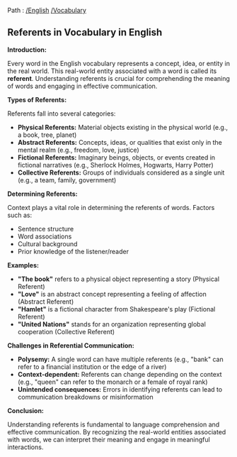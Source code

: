 Path : [/English](<..\..\index.md>) [/Vocabulary](<..\index.md>)
## Referents in Vocabulary in English

**Introduction:**

Every word in the English vocabulary represents a concept, idea, or entity in the real world. This real-world entity associated with a word is called its **referent**. Understanding referents is crucial for comprehending the meaning of words and engaging in effective communication.

**Types of Referents:**

Referents fall into several categories:

* **Physical Referents:** Material objects existing in the physical world (e.g., a book, tree, planet)
* **Abstract Referents:** Concepts, ideas, or qualities that exist only in the mental realm (e.g., freedom, love, justice)
* **Fictional Referents:** Imaginary beings, objects, or events created in fictional narratives (e.g., Sherlock Holmes, Hogwarts, Harry Potter)
* **Collective Referents:** Groups of individuals considered as a single unit (e.g., a team, family, government)

**Determining Referents:**

Context plays a vital role in determining the referents of words. Factors such as:

* Sentence structure
* Word associations
* Cultural background
* Prior knowledge of the listener/reader

**Examples:**

* **"The book"** refers to a physical object representing a story (Physical Referent)
* **"Love"** is an abstract concept representing a feeling of affection (Abstract Referent)
* **"Hamlet"** is a fictional character from Shakespeare's play (Fictional Referent)
* **"United Nations"** stands for an organization representing global cooperation (Collective Referent)


**Challenges in Referential Communication:**

* **Polysemy:** A single word can have multiple referents (e.g., "bank" can refer to a financial institution or the edge of a river)
* **Context-dependent:** Referents can change depending on the context (e.g., "queen" can refer to the monarch or a female of royal rank)
* **Unintended consequences:** Errors in identifying referents can lead to communication breakdowns or misinformation 

**Conclusion:**

Understanding referents is fundamental to language comprehension and effective communication. By recognizing the real-world entities associated with words, we can interpret their meaning and engage in meaningful interactions.
